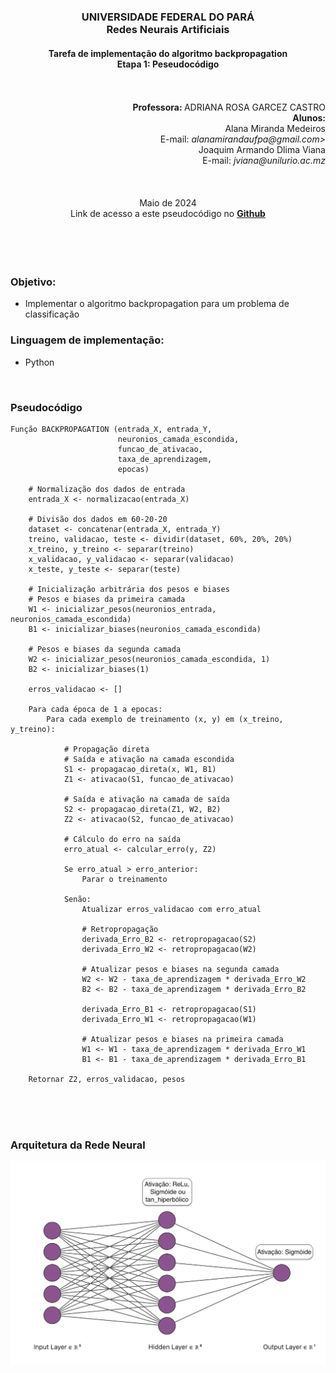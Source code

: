 
<h3 style=text-align:center>UNIVERSIDADE FEDERAL DO PARÁ </br> Redes Neurais Artificiais</h3>

<h4 style=text-align:center> Tarefa de implementação do algoritmo backpropagation</br>
<b>Etapa 1:</b> Peseudocódigo</h4>

</br>
</br>

<div style=text-align:right>
<b>Professora: </b> ADRIANA ROSA GARCEZ CASTRO </br>
<b>Alunos:</b> </br>
Alana Miranda Medeiros </br> E-mail: <i><a>alanamirandaufpa@gmail.com></a></i> </br>
Joaquim Armando Dlima Viana</br> E-mail: <i><a>jviana@unilurio.ac.mz</a></i> </br>
</div>

</br>
</br>
</br>

<div style=text-align:center>Maio de 2024</br>
Link de acesso a este pseudocódigo no <a href='https://github.com/AlanaMiranda/backpropagation'><b>Github</b> </a> </div>

</br>
</br>
</br>
</br>

### Objetivo:

* Implementar o algoritmo backpropagation para um problema de classificação

### Linguagem de implementação:

* Python

</br>

### Pseudocódigo
```
Função BACKPROPAGATION (entrada_X, entrada_Y,
                        neuronios_camada_escondida,
                        funcao_de_ativacao,
                        taxa_de_aprendizagem,
                        epocas)

    # Normalização dos dados de entrada
    entrada_X <- normalizacao(entrada_X)

    # Divisão dos dados em 60-20-20
    dataset <- concatenar(entrada_X, entrada_Y)
    treino, validacao, teste <- dividir(dataset, 60%, 20%, 20%)
    x_treino, y_treino <- separar(treino)
    x_validacao, y_validacao <- separar(validacao)
    x_teste, y_teste <- separar(teste)

    # Inicialização arbitrária dos pesos e biases
    # Pesos e biases da primeira camada
    W1 <- inicializar_pesos(neuronios_entrada, neuronios_camada_escondida) 
    B1 <- inicializar_biases(neuronios_camada_escondida) 

    # Pesos e biases da segunda camada
    W2 <- inicializar_pesos(neuronios_camada_escondida, 1)
    B2 <- inicializar_biases(1)

    erros_validacao <- []

    Para cada época de 1 a epocas:
        Para cada exemplo de treinamento (x, y) em (x_treino, y_treino):

            # Propagação direta
            # Saída e ativação na camada escondida
            S1 <- propagacao_direta(x, W1, B1)
            Z1 <- ativacao(S1, funcao_de_ativacao)

            # Saída e ativação na camada de saída
            S2 <- propagacao_direta(Z1, W2, B2)
            Z2 <- ativacao(S2, funcao_de_ativacao) 

            # Cálculo do erro na saída
            erro_atual <- calcular_erro(y, Z2)

            Se erro_atual > erro_anterior:
                Parar o treinamento

            Senão:
                Atualizar erros_validacao com erro_atual

                # Retropropagação
                derivada_Erro_B2 <- retropropagacao(S2)
                derivada_Erro_W2 <- retropropagacao(W2)

                # Atualizar pesos e biases na segunda camada
                W2 <- W2 - taxa_de_aprendizagem * derivada_Erro_W2
                B2 <- B2 - taxa_de_aprendizagem * derivada_Erro_B2

                derivada_Erro_B1 <- retropropagacao(S1)
                derivada_Erro_W1 <- retropropagacao(W1)

                # Atualizar pesos e biases na primeira camada
                W1 <- W1 - taxa_de_aprendizagem * derivada_Erro_W1
                B1 <- B1 - taxa_de_aprendizagem * derivada_Erro_B1

    Retornar Z2, erros_validacao, pesos

```
</br>
</br>
</br>

### Arquitetura da Rede Neural
<img src='imgs/RNA-arquitetura.png'></img>